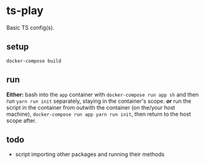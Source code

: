 # ts-play

Basic TS config(s).

## setup

`docker-compose build`

## run

**Either:**
bash into the `app` container with `docker-compose run app sh` and then run `yarn run init` separately, staying in the container's scope.
***or***
run the script in the container from outwith the container (on the/your host machine), `docker-compose run app yarn run init`, then return to the host scope after.


## todo

- script importing other packages and running their methods
